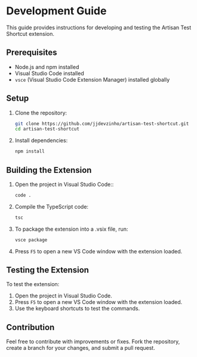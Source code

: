 # Development Guide

This guide provides instructions for developing and testing the Artisan Test Shortcut extension.

## Prerequisites

- Node.js and npm installed
- Visual Studio Code installed
- `vsce` (Visual Studio Code Extension Manager) installed globally

## Setup

1. Clone the repository:

   ```sh
   git clone https://github.com/jjdevzinho/artisan-test-shortcut.git
   cd artisan-test-shortcut

   ```

2. Install dependencies:
   ```sh
   npm install
   ```

## Building the Extension

1. Open the project in Visual Studio Code::

   ```sh
   code .

   ```

2. Compile the TypeScript code:

   ```sh
   tsc

   ```

3. To package the extension into a .vsix file, run:

   ```sh
   vsce package

   ```

4. Press `F5` to open a new VS Code window with the extension loaded.

## Testing the Extension

To test the extension:

1. Open the project in Visual Studio Code.
2. Press `F5` to open a new VS Code window with the extension loaded.
3. Use the keyboard shortcuts to test the commands.

## Contribution

Feel free to contribute with improvements or fixes. Fork the repository, create a branch for your changes, and submit a pull request.
